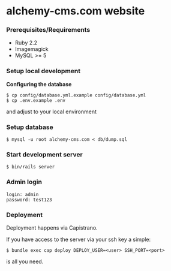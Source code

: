 # alchemy-cms.com website

### Prerequisites/Requirements

* Ruby 2.2
* Imagemagick
* MySQL >= 5

### Setup local development

**Configuring the database**

```
$ cp config/database.yml.example config/database.yml
$ cp .env.example .env
```

and adjust to your local environment

### Setup database

```
$ mysql -u root alchemy-cms.com < db/dump.sql
```

### Start development server

```
$ bin/rails server
```

### Admin login

```
login: admin
password: test123
```

### Deployment

Deployment happens via Capistrano.

If you have access to the server via your ssh key a simple:

    $ bundle exec cap deploy DEPLOY_USER=<user> SSH_PORT=<port>

is all you need.
